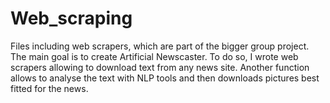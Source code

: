 # Web_scraping

Files including web scrapers, which are part of the bigger group project. The main goal is to create Artificial Newscaster. To do so, I wrote web scrapers allowing to download text from any news site. Another function allows to analyse the text with NLP tools and then downloads pictures best fitted for the news.
